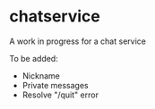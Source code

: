 <h1 align"center">chatservice</h1>

<p>A work in progress for a chat service</p>

<p>To be added:</p>
<ul>
<li>Nickname</li>
<li>Private messages</li>
<li>Resolve "/quit" error</li>
</ul>
